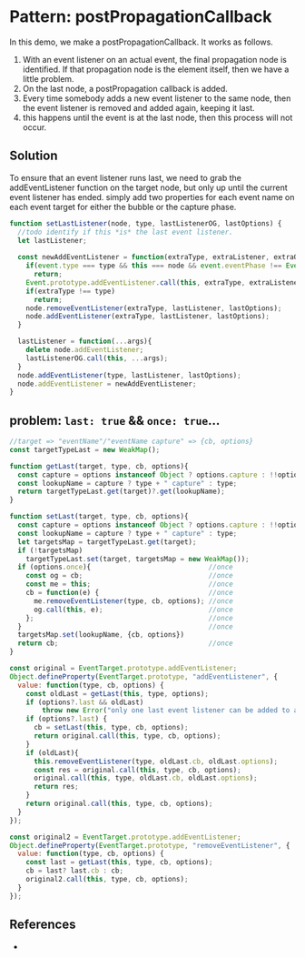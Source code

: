 # Pattern: postPropagationCallback

In this demo, we make a postPropagationCallback. It works as follows.

1. With an event listener on an actual event, the final propagation node is identified. If that propagation node is the element itself, then we have a little problem. 
2. On the last node, a postPropagation callback is added.
3. Every time somebody adds a new event listener to the same node, then the event listener is removed and added again, keeping it last.
4. this happens until the event is at the last node, then this process will not occur.

## Solution

To ensure that an event listener runs last, we need to grab the addEventListener function on the target node, but only up until the current event listener has ended. simply add two properties for each event name on each event target for either the bubble or the capture phase.

```javascript
function setLastListener(node, type, lastListenerOG, lastOptions) {
  //todo identify if this *is* the last event listener.
  let lastListener;
  
  const newAddEventListener = function(extraType, extraListener, extraOptions){
    if(event.type === type && this === node && event.eventPhase !== Event.CAPTURING_PHASE) //this check assumes that some other function has already determined that this node is the last
      return;
    Event.prototype.addEventListener.call(this, extraType, extraListener, extraOptions);
    if(extraType !== type)
      return;
    node.removeEventListener(extraType, lastListener, lastOptions);
    node.addEventListener(extraType, lastListener, lastOptions);
  }

  lastListener = function(...args){
    delete node.addEventListener;
    lastListenerOG.call(this, ...args);
  }
  node.addEventListener(type, lastListener, lastOptions);
  node.addEventListener = newAddEventListener;
}
```

## problem: `last: true` && `once: true`...

```javascript
//target => "eventName"/"eventName capture" => {cb, options}
const targetTypeLast = new WeakMap();

function getLast(target, type, cb, options){
  const capture = options instanceof Object ? options.capture : !!options;
  const lookupName = capture ? type + " capture" : type;
  return targetTypeLast.get(target)?.get(lookupName);
}

function setLast(target, type, cb, options){
  const capture = options instanceof Object ? options.capture : !!options;
  const lookupName = capture ? type + " capture" : type;
  let targetsMap = targetTypeLast.get(target);
  if (!targetsMap)
    targetTypeLast.set(target, targetsMap = new WeakMap());
  if (options.once){                             //once
    const og = cb;                               //once
    const me = this;                             //once
    cb = function(e) {                           //once
      me.removeEventListener(type, cb, options); //once
      og.call(this, e);                          //once
    };                                           //once
  }                                              //once
  targetsMap.set(lookupName, {cb, options})
  return cb;                                     //once
}

const original = EventTarget.prototype.addEventListener;
Object.defineProperty(EventTarget.prototype, "addEventListener", {
  value: function(type, cb, options) {
    const oldLast = getLast(this, type, options);
    if (options?.last && oldLast)
        throw new Error("only one last event listener can be added to a target for an event type at a time.");
    if (options?.last) {
      cb = setLast(this, type, cb, options);
      return original.call(this, type, cb, options);
    } 
    if (oldLast){
      this.removeEventListener(type, oldLast.cb, oldLast.options);
      const res = original.call(this, type, cb, options);
      original.call(this, type, oldLast.cb, oldLast.options);
      return res;
    }    
    return original.call(this, type, cb, options);
  }
});

const original2 = EventTarget.prototype.addEventListener;
Object.defineProperty(EventTarget.prototype, "removeEventListener", {
  value: function(type, cb, options) {
    const last = getLast(this, type, cb, options);
    cb = last? last.cb : cb;
    original2.call(this, type, cb, options);
  }
});
```

## References

 * 